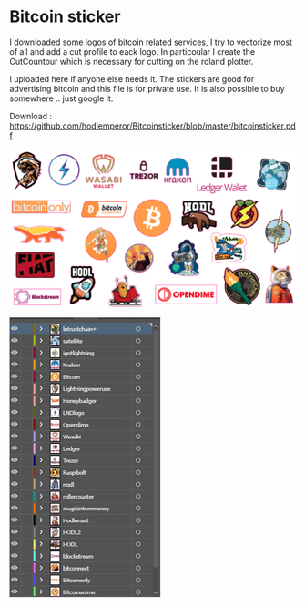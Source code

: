# Bitcoin sticker

I downloaded some logos of bitcoin related services, I try to vectorize most of all and add a cut profile to eack logo. In particoular I create the CutCountour which is necessary for cutting on the roland plotter.

I uploaded here if anyone else needs it. The stickers are good for advertising bitcoin and this file is for private use. 
It is also possible to buy somewhere .. just google it. 

Download : https://github.com/hodlemperor/Bitcoinsticker/blob/master/bitcoinsticker.pdf

![Pdf Preview](https://github.com/hodlemperor/Bitcoinsticker/blob/master/preview.png)

![Pdf Levels](https://github.com/hodlemperor/Bitcoinsticker/blob/master/levels.jpg)
